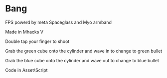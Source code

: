 # Bang
FPS powerd by meta Spaceglass and Myo armband

Made in Mhacks V


Double tap your finger to shoot

Grab the green cube onto the cylinder and wave in to change to green bullet

Grab the blue cube onto the cylinder and wave out to change to blue bullet


Code in Asset\Script
